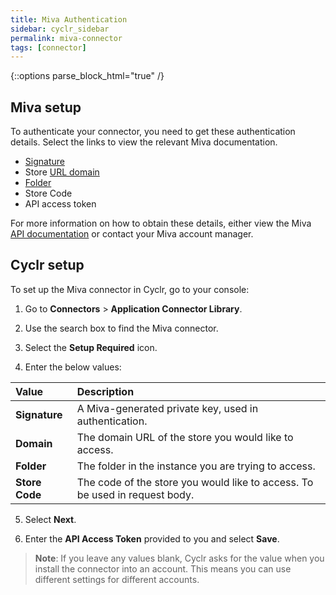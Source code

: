```yaml
---
title: Miva Authentication
sidebar: cyclr_sidebar
permalink: miva-connector
tags: [connector]
---
```

{::options parse_block_html="true" /}
<section class="card">

## Miva setup

To authenticate your connector, you need to get these authentication details. Select the links to view the relevant Miva documentation. 

*  [Signature](https://docs.miva.com/json-api/#hmac-signature)
*  Store [URL domain](https://docs.miva.com/json-api/#api-endpoint)
*  [Folder](https://docs.miva.com/json-api/#api-endpoint)
*  Store Code
*  API access token

For more information on how to obtain these details, either view the Miva [API documentation](https://docs.miva.com/json-api/#api-endpoint) or contact your Miva account manager.


</section>
<section class="card">

## Cyclr setup

To set up the Miva connector in Cyclr, go to your console:

1. Go to **Connectors** > **Application Connector Library**.

2. Use the search box to find the Miva connector.

3. Select the **Setup Required** icon.

4. Enter the below values:

| Value              | Description                                 |
| :----------------- | :------------------------------------------ |
| **Signature** | A Miva-generated private key, used in authentication. |
| **Domain** | The domain URL of the store you would like to access. |
| **Folder** | The folder in the instance you are trying to access. |
| **Store Code** | The code of the store you would like to access. To be used in request body. |

5. Select **Next**.

6. Enter the **API Access Token** provided to you and select **Save**.

> **Note**: If you leave any values blank, Cyclr asks for the value when you install the connector into an account. This means you can use different settings for different accounts.


</section>
